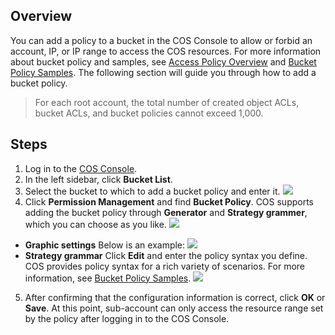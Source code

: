 ## Overview

You can add a policy to a bucket in the COS Console to allow or forbid an account, IP, or IP range to access the COS resources. For more information about bucket policy and samples, see [Access Policy Overview](https://intl.cloud.tencent.com/document/product/436/18023) and [Bucket Policy Samples](https://intl.cloud.tencent.com/document/product/436/18031). The following section will guide you through how to add a bucket policy.

> For each root account, the total number of created object ACLs, bucket ACLs, and bucket policies cannot exceed 1,000.

## Steps

1. Log in to the [COS Console](https://console.cloud.tencent.com/cos5).
2. In the left sidebar, click **Bucket List**.
3. Select the bucket to which to add a bucket policy and enter it.
![](https://main.qcloudimg.com/raw/cce97e71006f02e42729873b911ad0e0.png)
4. Click **Permission Management** and find **Bucket Policy**. COS supports adding the bucket policy through **Generator** and **Strategy grammer**, which you can choose as you like.
![](https://main.qcloudimg.com/raw/4bb021375a39023a729461b987e4568c.png)
 - **Graphic settings**
 Below is an example:
![](https://main.qcloudimg.com/raw/56918d31ca17e475dc5ec7eb23949bb2.png)
 - **Strategy grammar**
 Click **Edit** and enter the policy syntax you define. COS provides policy syntax for a rich variety of scenarios. For more information, see [Bucket Policy Samples](https://intl.cloud.tencent.com/document/product/436/18031).
   ![](https://main.qcloudimg.com/raw/773c123bdab260bea196f6830eb288e2.png)
5. After confirming that the configuration information is correct, click **OK** or **Save**. At this point, sub-account can only access the resource range set by the policy after logging in to the COS Console.

